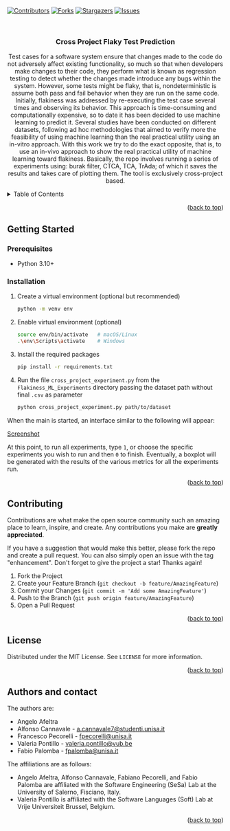 <a name="readme-top"></a>

[![Contributors][contributors-shield]][contributors-url]
[![Forks][forks-shield]][forks-url]
[![Stargazers][stars-shield]][stars-url]
[![Issues][issues-shield]][issues-url]

<br />
<div align="center">

<h3 align="center">Cross Project Flaky Test Prediction</h3>

  <p align="center">
    Test cases for a software system ensure that changes made to the code do not adversely affect existing functionality, so much so that when developers make changes to their code, they perform what is known as regression testing to detect whether the changes made introduce any bugs within the system. However, some tests might be flaky, that is, nondeterministic is assume both pass and fail behavior when they are run on the same code. Initially, flakiness was addressed by re-executing the test case several times and observing its behavior. This approach is time-consuming and computationally expensive, so to date it has been decided to use machine learning to predict it. Several studies have been conducted on different datasets, following ad hoc methodologies that aimed to verify more the feasibility of using machine learning than the real practical utility using an in-vitro approach. With this work we try to do the exact opposite, that is, to use an in-vivo approach to show the real practical utility of machine learning toward flakiness. Basically, the repo involves running a series of experiments using: burak filter, CTCA, TCA, TrAda; of which it saves the results and takes care of plotting them. The tool is exclusively cross-project based.
    <br />
  </p>
</div>

<!-- TABLE OF CONTENTS -->
<details>
  <summary>Table of Contents</summary>
  <ol>
    <li>
      <a href="#getting-started">Getting Started</a>
      <ul>
        <li><a href="#prerequisites">Prerequisites</a></li>
        <li><a href="#installation">Installation</a></li>
      </ul>
    </li>
    <li><a href="#contributing">Contributing</a></li>
    <li><a href="#license">License</a></li>
    <li><a href="#contact">Contact</a></li>
  </ol>
</details>

<p align="right">(<a href="#readme-top">back to top</a>)</p>

<!-- GETTING STARTED -->

## Getting Started

### Prerequisites

- Python 3.10+

### Installation

1. Create a virtual environment (optional but recommended)
   ```sh
   python -m venv env
   ```
2. Enable virtual environment (optional)
   ```sh
   source env/bin/activate   # macOS/Linux
   .\env\Scripts\activate    # Windows
   ```
3. Install the required packages
   ```sh
   pip install -r requirements.txt
   ```
4. Run the file `cross_project_experiment.py` from the `Flakiness_ML_Experiments` directory passing the dataset path without final `.csv` as parameter
   ```sh
   python cross_project_experiment.py path/to/dataset
   ```

When the main is started, an interface similar to the following will appear:

[Screenshot](https://imgur.com/rfbtIsH)

At this point, to run all experiments, type `1`, or choose the specific experiments you wish to run and then `0` to finish. Eventually, a boxplot will be generated with the results of the various metrics for all the experiments run.

<p align="right">(<a href="#readme-top">back to top</a>)</p>

<!-- CONTRIBUTING -->

## Contributing

Contributions are what make the open source community such an amazing place to learn, inspire, and create. Any contributions you make are **greatly appreciated**.

If you have a suggestion that would make this better, please fork the repo and create a pull request. You can also simply open an issue with the tag "enhancement".
Don't forget to give the project a star! Thanks again!

1. Fork the Project
2. Create your Feature Branch (`git checkout -b feature/AmazingFeature`)
3. Commit your Changes (`git commit -m 'Add some AmazingFeature'`)
4. Push to the Branch (`git push origin feature/AmazingFeature`)
5. Open a Pull Request

<p align="right">(<a href="#readme-top">back to top</a>)</p>

<!-- LICENSE -->

## License

Distributed under the MIT License. See `LICENSE` for more information.

<p align="right">(<a href="#readme-top">back to top</a>)</p>

<!-- CONTACT -->

## Authors and contact

The authors are:

- Angelo Afeltra
- Alfonso Cannavale - a.cannavale7@studenti.unisa.it
- Francesco Pecorelli - fpecorelli@unisa.it
- Valeria Pontillo - valeria.pontillo@vub.be
- Fabio Palomba - fpalomba@unisa.it

The affiliations are as follows:

- Angelo Afeltra, Alfonso Cannavale, Fabiano Pecorelli, and Fabio Palomba are affiliated with the Software Engineering (SeSa) Lab at the University of Salerno, Fisciano, Italy.
- Valeria Pontillo is affiliated with the Software Languages (Soft) Lab at Vrije Universiteit Brussel, Belgium.

<p align="right">(<a href="#readme-top">back to top</a>)</p>

[contributors-shield]: https://img.shields.io/github/contributors/alfcan/crossproject-flaky-test-prediction.svg?style=for-the-badge
[contributors-url]: https://github.com/alfcan/crossproject-flaky-test-prediction/graphs/contributors
[forks-shield]: https://img.shields.io/github/forks/alfcan/crossproject-flaky-test-prediction.svg?style=for-the-badge
[forks-url]: https://github.com/alfcan/crossproject-flaky-test-prediction/network/members
[stars-shield]: https://img.shields.io/github/stars/alfcan/crossproject-flaky-test-prediction.svg?style=for-the-badge
[stars-url]: https://github.com/alfcan/crossproject-flaky-test-prediction/stargazers
[issues-shield]: https://img.shields.io/github/issues/alfcan/crossproject-flaky-test-prediction.svg?style=for-the-badge
[issues-url]: https://github.com/alfcan/crossproject-flaky-test-prediction/issues
[license-shield]: https://img.shields.io/github/license/alfcan/crossproject-flaky-test-prediction.svg?style=for-the-badge
[license-url]: https://github.com/alfcan/crossproject-flaky-test-prediction/blob/main/LICENSE
